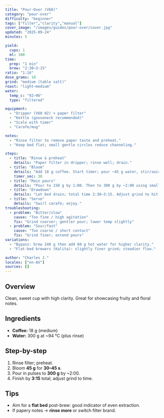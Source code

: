 ```yaml
---
title: "Pour-Over (V60)"
category: "pour-over"
difficulty: "beginner"
tags: ["filter","clarity","manual"]
cover_image: "/images/guides/pour-over/cover.jpg"
updated: "2025-09-24"
minutes: 5

yield:
  cups: 1
  ml: 300
time:
  prep: "1 min"
  brew: "2:30–3:15"
ratio: "1:16"
dose_grams: 18
grind: "medium (table salt)"
roast: "light–medium"
water:
  temp_c: "92–96"
  type: "filtered"

equipment:
  - "Dripper (V60 02) + paper filter"
  - "Kettle (gooseneck recommended)"
  - "Scale with timer"
  - "Carafe/mug"

notes:
  - "Rinse filter to remove paper taste and preheat."
  - "Keep bed flat; small gentle circles reduce channeling."

steps:
  - title: "Rinse & preheat"
    details: "Paper filter in dripper; rinse well; drain."
  - title: "Bloom"
    details: "Add 18 g coffee. Start timer; pour ~45 g water, stir/swirl. Wait 30–45 s."
    timer_sec: 30
  - title: "Main pours"
    details: "Pour to 150 g by 1:00. Then to 300 g by ~2:00 using small pulses."
  - title: "Drawdown"
    details: "Let bed drain; total time 2:30–3:15. Adjust grind to hit window."
  - title: "Serve"
    details: "Swirl carafe; enjoy."
troubleshooting:
  - problem: "Bitter/slow"
    cause: "Too fine / high agitation"
    fix: "Grind coarser; gentler pour; lower temp slightly"
  - problem: "Sour/fast"
    cause: "Too coarse / short contact"
    fix: "Grind finer; extend pours"
variations:
  - "Bypass: brew 240 g then add 60 g hot water for higher clarity."
  - "Flat-bed brewers (Kalita): slightly finer grind; steadier flow."

author: "Charles J."
locales: ["en-AU"]
sources: []
---
```


## Overview
Clean, sweet cup with high clarity. Great for showcasing fruity and floral notes.

## Ingredients
- **Coffee:** 18 g (medium)
- **Water:** 300 g at ~94 °C (plus rinse)

## Step-by-step
1. Rinse filter; preheat.
2. Bloom **45 g** for **30–45 s**.
3. Pour in pulses to **300 g** by ~2:00.
4. Finish by **3:15** total; adjust grind to time.

## Tips
- Aim for a **flat bed** post-brew: good indicator of even extraction.
- If papery notes → **rinse more** or switch filter brand.
